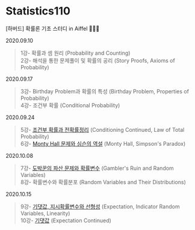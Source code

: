 # Statistics110
[하버드] 확률론 기초 스터디 in Aiffel 👨🏻‍💼

2020.09.10
>1강- 확률과 셈 원리 (Probability and Counting)  
2강- 해석을 통한 문제풀이 및 확률의 공리 (Story Proofs, Axioms of Probability)

2020.09.17
>3강- Birthday Problem과 확률의 특성 (Birthday Problem, Properties of Probability)  
4강- 조건부 확률 (Conditional Probability)

2020.09.24
>5강- [조건부 확률과 전확률정리](https://github.com/PEBpung/Statistics110/blob/master/2020-09-24-statistics/%ED%95%98%EB%B2%84%EB%93%9C%205%EA%B0%95.pdf) (Conditioning Continued, Law of Total Probability)  
6강- [Monty Hall 문제와 심슨의 역설](https://github.com/PEBpung/Statistics110/blob/master/2020-09-24-statistics/%ED%95%98%EB%B2%84%EB%93%9C%206%EA%B0%95.pdf) (Monty Hall, Simpson's Paradox)

2020.10.08
>7강- [도박꾼의 파산 문제와 확률변수](https://github.com/PEBpung/Statistics110/blob/master/2020-10-08-statistics/%ED%95%98%EB%B2%84%EB%93%9C%207%EA%B0%95.pdf) (Gambler's Ruin and Random Variables)  
8강- 확률변수와 확률분포 (Random Variables and Their Distributions)

2020.10.15
>9강- [기댓값, 지시확률변수와 선형성](https://github.com/PEBpung/Statistics110/tree/master/2020-10-11-statistics) (Expectation, Indicator Random Variables, Linearity)  
10강- [기댓값](https://github.com/PEBpung/Statistics110/tree/master/2020-10-13-statistics) (Expectation Continued)
